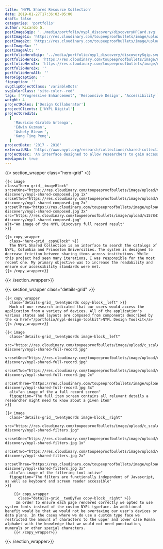 ```yaml
---
title: 'NYPL Shared Resource Collection'
date: 2019-01-27T17:36:03-05:00
draft: false
categories: 'portfolio'
author: Ricardo G.
postImageSqip: '../media/portfolio/nypl_discovery/discoveryHPCard.svg'
postImage1x: 'https://res.cloudinary.com/toupeeproofbullets/image/upload/t_hp_portfolio/v1548514912/nypl-discovery/large_full_bib_initial.jpg'
postImage2x: 'https://res.cloudinary.com/toupeeproofbullets/image/upload/t_hp_portfolio_2x/v1548514912/nypl-discovery/large_full_bib_initial.jpg'
postImage3x: ''
postImageAlt: ''
portfolioHeroSqip: '../media/portfolio/nypl_discovery/discoverySqip.svg'
portfolioHero1x: 'https://res.cloudinary.com/toupeeproofbullets/image/upload/t_portfolio_hero_16_9/v1548514912/nypl-discovery/large_full_bib_initial.jpg'
portfolioHero2x: 'https://res.cloudinary.com/toupeeproofbullets/image/upload/t_portfolio_hero_2x/v1548514912/nypl-discovery/large_full_bib_initial.jpg'
portfolioHero3x: ''
portfolioHeroAlt: ''
heroFigcaption: ''
figcaption: ''
svgClipObjectClass: 'variableDots'
svgColorClass: 'site-color--red'
tags: ['Progressive Enhancement', 'Responsive Design', 'Accessibility']
weight: 4
projectRoles: ['Design Collaborator']
projectClients: ['NYPL Digital']
projectCredits:
  [
    'Mauricio Giraldo Arteaga',
    'Edwin Guzman',
    'Ashely Blewer',
    'Kang Ting Peng',
  ]
projectDate: '2017 - 2018'
externalURL: 'https://www.nypl.org/research/collections/shared-collection-catalog/'
projectDesc: 'An interface designed to allow researchers to gain access to materials contained in collections held by NYPL, Princeton, and Columbia Universities.'
newLayout: true
---
```


{{< section_wrapper class="hero-grid" >}}

    {{< image
    class="hero-grid__imageBlock"
    srcsetOne="https://res.cloudinary.com/toupeeproofbullets/image/upload/v1578418283/nypl-discovery/nypl-shared-composed.jpg 1x"
    srcsetTwo="https://res.cloudinary.com/toupeeproofbullets/image/upload/dpr_2.0/v1578418283/nypl-discovery/nypl-shared-composed.jpg 2x"
    srcsetThree="https://res.cloudinary.com/toupeeproofbullets/image/upload/dpr_3.0/v1578418283/nypl-discovery/nypl-shared-composed.jpg 3x"
    src="https://res.cloudinary.com/toupeeproofbullets/image/upload/v1578418283/nypl-discovery/nypl-shared-composed.jpg"
    alt="An image of the NYPL Discovery full record result"
    >}}

    {{< copy_wrapper
      class="hero-grid__copyBlock" >}}
      The NYPL Shared Collection is an interface to search the catalogs of NYPL, Columbia and Princeton Universities. The system is designed to decrease friction between sharing items across institutions. While this project had seen many iterations, I was responsible for the most recent one. My primary objective was to increase the readability and ensure our accessibility standards were met.
    {{< /copy_wrapper>}}

{{< /section_wrapper>}}

{{< section_wrapper class="details-grid" >}}

    {{< copy_wrapper
      class="details-grid__twentyWords copy-block__left" >}}
      Much of our research indicated that our users would access the application from a variety of devices. All of the application's various states and layouts are composed from components described by the <a href="/portfolio/nypl-design-toolkit">NYPL Design Toolkit</a>
    {{< /copy_wrapper>}}

    {{< image
      class="details-grid__twentyWords image-block__left"
      src="https://res.cloudinary.com/toupeeproofbullets/image/upload/c_scale,q_80,w_480/v1578421262/nypl-discovery/nypl-shared-full-record.jpg"
      srcsetOne="https://res.cloudinary.com/toupeeproofbullets/image/upload/c_scale,q_80,w_480/v1578421262/nypl-discovery/nypl-shared-full-record.jpg"
      srcsetTwo="https://res.cloudinary.com/toupeeproofbullets/image/upload/c_scale,dpr_2.0,q_80,w_480/v1578421262/nypl-discovery/nypl-shared-full-record.jpg 2x"
      srcsetThree="https://res.cloudinary.com/toupeeproofbullets/image/upload/c_scale,dpr_3.0,q_80,w_480/v1578421262/nypl-discovery/nypl-shared-full-record.jpg 3x"
      alt="an image of the a full record screen"
      figcaption="The full item screen contains all relevant details a researcher might need to know about a given item"
    >}}

    {{< image
      class="details-grid__twentyWords image-block__right"
      src="https://res.cloudinary.com/toupeeproofbullets/image/upload/c_scale,q_90,w_480/v1578424312/nypl-discovery/nypl-shared-filters.jpg"
      srcsetOne="https://res.cloudinary.com/toupeeproofbullets/image/upload/c_scale,dpr_1.0,q_90,w_480/v1578424312/nypl-discovery/nypl-shared-filters.jpg 1x"
      srcsetTwo="https://res.cloudinary.com/toupeeproofbullets/image/upload/c_scale,dpr_2.0,q_90,w_480/v1578424312/nypl-discovery/nypl-shared-filters.jpg 2x"
      srcsetThree="https://res.cloudinary.com/toupeeproofbullets/image/upload/c_scale,dpr_3.0,q_90,w_480/v1578424312/nypl-discovery/nypl-shared-filters.jpg 3x"
      alt="an image of the filtering tool active"
      figcaption="The filters are functionally independent of Javascript, as well as keyboard and screen reader accessible"
    >}}

        {{< copy_wrapper
          class="details-grid__twoByTwo copy-block__right" >}}
         In order to ensure each page rendered correctly we opted to use system fonts instead of the custom NYPL typeface. An additional benefit would be that we would not be overtaxing our user's devices or data plans. In the cases where we do use a custom type face we restricted the amount of characters to the upper and lower case Roman alphabet with the knowledge that we would not need punctuation, numerals or other special characters.
        {{< /copy_wrapper>}}

{{< /section_wrapper>}}
